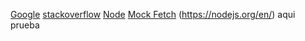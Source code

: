 [Google](www.google.com)
[stackoverflow](https://stackoverflow.com/questions/43892252/how-do-i-restrict-my-last-character-using-regex)
[Node](https://nodejs.org/en/)
[Mock Fetch](https://www.youtube.com/watch?v=mHXhuPHiDj8&ab_channel=LeighHalliday)
(https://nodejs.org/en/)
aqui prueba